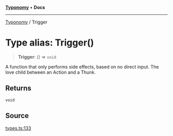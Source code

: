 [**Typonomy**](../README.md) • **Docs**

***

[Typonomy](../globals.md) / Trigger

# Type alias: Trigger()

> **Trigger**: () => `void`

A function that only performs side effects, based on no direct input.
The love child between an Action and a Thunk.

## Returns

`void`

## Source

[types.ts:133](https://github.com/softcraft-development/typonomy/blob/a62fc03e32b184f07c3799ae239136e6b1077839/src/types.ts#L133)
